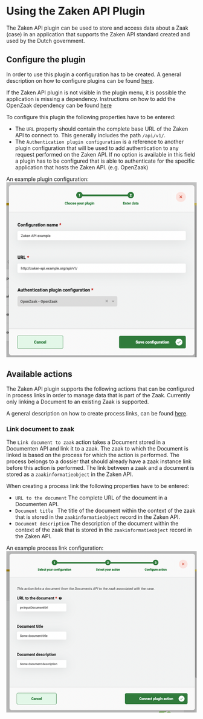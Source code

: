 # Using the Zaken API Plugin

The Zaken API plugin can be used to store and access data about a Zaak (case) in an application that supports the
Zaken API standard created and used by the Dutch government.

## Configure the plugin

In order to use this plugin a configuration has to be created. A general description on how to configure
plugins can be found [here](../configure-plugin.md).

If the Zaken API plugin is not visible in the plugin menu, it is possible the application is missing a dependency.
Instructions on how to add the OpenZaak dependency can be found
[here](../../../valtimo-implementation/modules/documenten-api.md)

To configure this plugin the following properties have to be entered:
- The `URL` property should contain the complete base URL of the Zaken API to connect to. This generally includes 
the path `/api/v1/`.
- The `Authentication plugin configuration` is a reference to another plugin configuration that will be used to add 
authentication to any request performed on the Zaken API. If no option is available in this field a plugin has to 
be configured that is able to authenticate for the specific application that hosts the Zaken API. (e.g. OpenZaak)

An example plugin configuration:
![example plugin configuration](img/configure-plugin.png)

## Available actions

The Zaken API plugin supports the following actions that can be configured in process links in order to manage data that
is part of the Zaak. Currently only linking a Document to an existing Zaak is supported.

A general description on how to create process links, can be found [here](../create-process-link.md).

### Link document to zaak

The `Link document to zaak` action takes a Document stored in a Documenten API and link it to a zaak. The zaak to which 
the Document is linked is based on the process for which the action is performed. The process belongs to a dossier that
should already have a zaak instance link before this action is performed. The link between a zaak and a document is 
stored as a `zaakinformatieobject` in the Zaken API.  

When creating a process link the following properties have to be entered:
- `URL to the document` The complete URL of the document in a Documenten API.
- `Document title ` The title of the document within the context of the zaak that is stored in the
`zaakinformatieobject` record in the Zaken API.
- `Document description` The description of the document within the context of the zaak that is stored in the
`zaakinformatieobject` record in the Zaken API.

An example process link configuration:
![Generate document process link](img/link-document-to-zaak.png)
